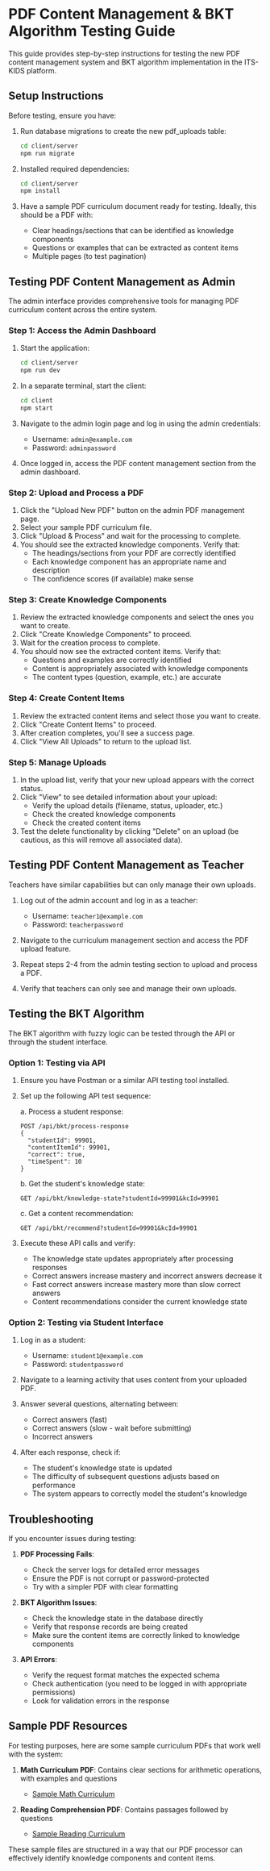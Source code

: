 # PDF Content Management & BKT Algorithm Testing Guide

This guide provides step-by-step instructions for testing the new PDF content management system and BKT algorithm implementation in the ITS-KIDS platform.

## Setup Instructions

Before testing, ensure you have:

1. Run database migrations to create the new pdf_uploads table:
   ```bash
   cd client/server
   npm run migrate
   ```

2. Installed required dependencies:
   ```bash
   cd client/server
   npm install
   ```

3. Have a sample PDF curriculum document ready for testing. Ideally, this should be a PDF with:
   - Clear headings/sections that can be identified as knowledge components
   - Questions or examples that can be extracted as content items
   - Multiple pages (to test pagination)

## Testing PDF Content Management as Admin

The admin interface provides comprehensive tools for managing PDF curriculum content across the entire system.

### Step 1: Access the Admin Dashboard

1. Start the application:
   ```bash
   cd client/server
   npm run dev
   ```

2. In a separate terminal, start the client:
   ```bash
   cd client
   npm start
   ```

3. Navigate to the admin login page and log in using the admin credentials:
   - Username: `admin@example.com`
   - Password: `adminpassword`
   
4. Once logged in, access the PDF content management section from the admin dashboard.

### Step 2: Upload and Process a PDF

1. Click the "Upload New PDF" button on the admin PDF management page.
2. Select your sample PDF curriculum file.
3. Click "Upload & Process" and wait for the processing to complete.
4. You should see the extracted knowledge components. Verify that:
   - The headings/sections from your PDF are correctly identified
   - Each knowledge component has an appropriate name and description
   - The confidence scores (if available) make sense

### Step 3: Create Knowledge Components

1. Review the extracted knowledge components and select the ones you want to create.
2. Click "Create Knowledge Components" to proceed.
3. Wait for the creation process to complete.
4. You should now see the extracted content items. Verify that:
   - Questions and examples are correctly identified
   - Content is appropriately associated with knowledge components
   - The content types (question, example, etc.) are accurate

### Step 4: Create Content Items

1. Review the extracted content items and select those you want to create.
2. Click "Create Content Items" to proceed.
3. After creation completes, you'll see a success page.
4. Click "View All Uploads" to return to the upload list.

### Step 5: Manage Uploads

1. In the upload list, verify that your new upload appears with the correct status.
2. Click "View" to see detailed information about your upload:
   - Verify the upload details (filename, status, uploader, etc.)
   - Check the created knowledge components
   - Check the created content items
3. Test the delete functionality by clicking "Delete" on an upload (be cautious, as this will remove all associated data).

## Testing PDF Content Management as Teacher

Teachers have similar capabilities but can only manage their own uploads.

1. Log out of the admin account and log in as a teacher:
   - Username: `teacher1@example.com`
   - Password: `teacherpassword`

2. Navigate to the curriculum management section and access the PDF upload feature.

3. Repeat steps 2-4 from the admin testing section to upload and process a PDF.

4. Verify that teachers can only see and manage their own uploads.

## Testing the BKT Algorithm

The BKT algorithm with fuzzy logic can be tested through the API or through the student interface.

### Option 1: Testing via API

1. Ensure you have Postman or a similar API testing tool installed.

2. Set up the following API test sequence:

   a. Process a student response:
   ```
   POST /api/bkt/process-response
   {
     "studentId": 99901,
     "contentItemId": 99901,
     "correct": true,
     "timeSpent": 10
   }
   ```
   
   b. Get the student's knowledge state:
   ```
   GET /api/bkt/knowledge-state?studentId=99901&kcId=99901
   ```
   
   c. Get a content recommendation:
   ```
   GET /api/bkt/recommend?studentId=99901&kcId=99901
   ```

3. Execute these API calls and verify:
   - The knowledge state updates appropriately after processing responses
   - Correct answers increase mastery and incorrect answers decrease it
   - Fast correct answers increase mastery more than slow correct answers
   - Content recommendations consider the current knowledge state

### Option 2: Testing via Student Interface

1. Log in as a student:
   - Username: `student1@example.com`
   - Password: `studentpassword`

2. Navigate to a learning activity that uses content from your uploaded PDF.

3. Answer several questions, alternating between:
   - Correct answers (fast)
   - Correct answers (slow - wait before submitting)
   - Incorrect answers

4. After each response, check if:
   - The student's knowledge state is updated
   - The difficulty of subsequent questions adjusts based on performance
   - The system appears to correctly model the student's knowledge

## Troubleshooting

If you encounter issues during testing:

1. **PDF Processing Fails**:
   - Check the server logs for detailed error messages
   - Ensure the PDF is not corrupt or password-protected
   - Try with a simpler PDF with clear formatting

2. **BKT Algorithm Issues**:
   - Check the knowledge state in the database directly
   - Verify that response records are being created
   - Make sure the content items are correctly linked to knowledge components

3. **API Errors**:
   - Verify the request format matches the expected schema
   - Check authentication (you need to be logged in with appropriate permissions)
   - Look for validation errors in the response

## Sample PDF Resources

For testing purposes, here are some sample curriculum PDFs that work well with the system:

1. **Math Curriculum PDF**: Contains clear sections for arithmetic operations, with examples and questions
   - [Sample Math Curriculum](https://example.com/math_curriculum.pdf)

2. **Reading Comprehension PDF**: Contains passages followed by questions
   - [Sample Reading Curriculum](https://example.com/reading_curriculum.pdf)

These sample files are structured in a way that our PDF processor can effectively identify knowledge components and content items.
